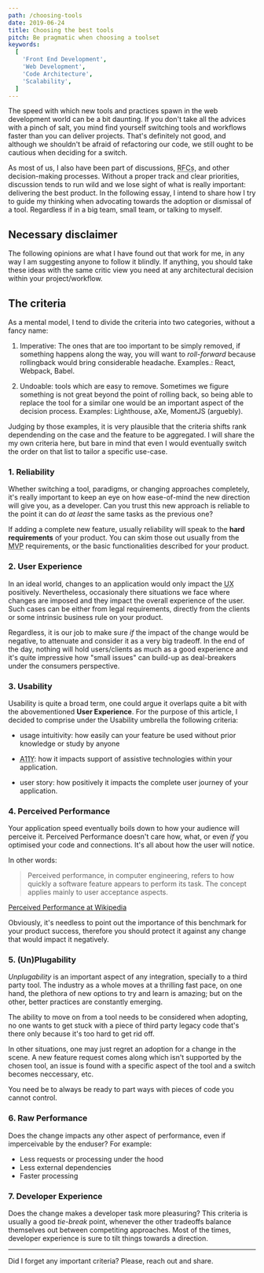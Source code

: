 ```yaml
---
path: /choosing-tools
date: 2019-06-24
title: Choosing the best tools
pitch: Be pragmatic when choosing a toolset
keywords:
  [
    'Front End Development',
    'Web Development',
    'Code Architecture',
    'Scalability',
  ]
---
```


The speed with which new tools and practices spawn in the web development world can be a bit daunting. If you don't take all the advices with a pinch of salt, you mind find yourself switching tools and workflows faster than you can deliver projects. That's definitely not good, and although we shouldn't be afraid of refactoring our code, we still ought to be cautious when deciding for a switch.

As most of us, I also have been part of discussions, <abbr title="Request for Comment">RFCs</abbr>, and other decision-making processes. Without a proper track and clear priorities, discussion tends to run wild and we lose sight of what is really important: delivering the best product. In the following essay, I intend to share how I try to guide my thinking when advocating towards the adoption or dismissal of a tool. Regardless if in a big team, small team, or talking to myself.

## Necessary disclaimer

The following opinions are what I have found out that work for me, in any way I am suggesting anyone to follow it blindly. If anything, you should take these ideas with the same critic view you need at any architectural decision within your project/workflow.

## The criteria

As a mental model, I tend to divide the criteria into two categories, without a fancy name:

1. Imperative: The ones that are too important to be simply removed, if something happens along the way, you will want to _roll-forward_ because rollingback would bring considerable headache. Examples.: React, Webpack, Babel.

2. Undoable: tools which are easy to remove. Sometimes we figure something is not great beyond the point of rolling back, so being able to replace the tool for a similar one would be an important aspect of the decision process. Examples: Lighthouse, aXe, MomentJS (arguebly).

Judging by those examples, it is very plausible that the criteria shifts rank dependending on the case and the feature to be aggregated. I will share the my own criteria here, but bare in mind that even I would eventually switch the order on that list to tailor a specific use-case.

### 1. Reliability

Whether switching a tool, paradigms, or changing approaches completely, it's really important to keep an eye on how ease-of-mind the new direction will give you, as a developer. Can you trust this new approach is reliable to the point it can do _at least_ the same tasks as the previous one?

If adding a complete new feature, usually reliability will speak to the **hard requirements** of your product. You can skim those out usually from the <abbr title="minimum viable product">MVP</abbr> requirements, or the basic functionalities described for your product.

### 2. User Experience

In an ideal world, changes to an application would only impact the <abbr title="user experience">UX</abbr> positively. Nevertheless, occasionaly there situations we face where changes are imposed and they impact the overall experience of the user. Such cases can be either from legal requirements, directly from the clients or some intrinsic business rule on your product.

Regardless, it is our job to make sure _if_ the impact of the change would be negative, to attenuate and consider it as a very big tradeoff. In the end of the day, nothing will hold users/clients as much as a good experience and it's quite impressive how "small issues" can build-up as deal-breakers under the consumers perspective.

### 3. Usability

Usability is quite a broad term, one could argue it overlaps quite a bit with the abovementioned **User Experience**. For the purpose of this article, I decided to comprise under the Usability umbrella the following criteria:

- usage intuitivity: how easily can your feature be used without prior knowledge or study by anyone

- <abbr title="accessibility">A11Y</abbr>: how it impacts support of assistive technologies within your application.

- user story: how positively it impacts the complete user journey of your application.

### 4. Perceived Performance

Your application speed eventually boils down to how your audience will perceive it. Perceived Performance doesn't care how, what, or even _if_ you optimised your code and connections. It's all about how the user will notice.

In other words:

> Perceived performance, in computer engineering, refers to how quickly a software feature appears to perform its task. The concept applies mainly to user acceptance aspects.

<caption>

[Perceived Performance at Wikipedia](https://en.wikipedia.org/wiki/Perceived_performance)

</caption>

Obviously, it's needless to point out the importance of this benchmark for your product success, therefore you should protect it against any change that would impact it negatively.

### 5. (Un)Plugability

_Unplugability_ is an important aspect of any integration, specially to a third party tool. The industry as a whole moves at a thrilling fast pace, on one hand, the plethora of new options to try and learn is amazing; but on the other, better practices are constantly emerging.

The ability to move on from a tool needs to be considered when adopting, no one wants to get stuck with a piece of third party legacy code that's there only because it's too hard to get rid off.

In other situations, one may just regret an adoption for a change in the scene. A new feature request comes along which isn't supported by the chosen tool, an issue is found with a specific aspect of the tool and a switch becomes neccessary, etc.

You need be to always be ready to part ways with pieces of code you cannot control.

### 6. Raw Performance

Does the change impacts any other aspect of performance, even if imperceivable by the enduser? For example:

- Less requests or processing under the hood
- Less external dependencies
- Faster processing

### 7. Developer Experience

Does the change makes a developer task more pleasuring? This criteria is usually a good _tie-break_ point, whenever the other tradeoffs balance themselves out between competiting approaches. Most of the times, developer experience is sure to tilt things towards a direction.

---

Did I forget any important criteria? Please, reach out and share.
